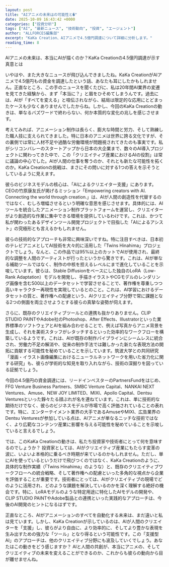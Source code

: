 ```yaml
---
layout: post
title: "AIアニメの未来はの可能性と�"
date: 2025-10-09 16:43:42 +0000
categories: ["投資分析"]
tags: ["AI", "最新ニュース", "技術動向", "投資", "エージェント"]
author: "ALLFORCES編集部"
excerpt: "KaKa Creation、AIアニメで4.5億円調達について詳細に分析します。"
reading_time: 8
---
```


AIアニメの未来は、本当にAIが描くのか？KaKa Creationの4.5億円調達が示す真意とは

いやはや、また大きなニュースが飛び込んできましたね。KaKa CreationがAIアニメで4.5億円もの資金を調達したという話、あなたも耳にしたかもしれません。正直なところ、この手のニュースを聞くたびに、私は20年間AI業界の変遷を見てきた経験から、まず「本当に？」と眉をひそめてしまうんです。過去には、AIが「すべてを変える」と喧伝されながら、結局は限定的な応用にとどまったケースも少なくありませんでしたからね。しかし、今回のKaKa Creationの動きは、単なるバズワードで終わらない、何か本質的な変化の兆しを感じさせます。

考えてみれば、アニメーション制作は長らく、膨大な時間と労力、そして熟練した職人技に支えられてきました。特に日本のアニメは世界に誇る文化ですが、その裏側では常に人材不足や過酷な労働環境が問題視されてきたのも事実です。私がシリコンバレーのスタートアップから日本の大企業まで、数々のAI導入プロジェクトに関わってきた中で、この「クリエイティブ産業におけるAIの役割」は常に議論の中心でした。AIが人間の仕事を奪うのか、それとも新たな可能性を拓くのか。KaKa Creationの挑戦は、まさにその問いに対する1つの答えを示そうとしているように見えます。

彼らのビジネスモデルの核心は、「AIによるクリエイター支援」にあります。CEOの竹原康友氏が掲げるミッション「Empowering creators with AI. Connecting the world through creation.」は、AIが人間の創造性を代替するのではなく、むしろ増幅させるという明確な意思を感じさせます。具体的には、AIツールを統合したアニメーション制作プラットフォームを運営し、クリエイターがより創造的な作業に集中できる環境を提供しているわけです。これは、かつて私が関わったあるデザインツール開発プロジェクトで目指した「AIによるアシスト」の究極形とも言えるかもしれません。

彼らの技術的なアプローチも非常に興味深いですね。特に注目すべきは、日本初のテレビアニメとしてAI技術を大々的に活用した「Twins Hinahima」プロジェクトでしょう。なんと、この作品では95%以上のカットでAIが使用され、最終的な調整を人間のアーティストが行ったというから驚きです。これは、AIが単なる補助ツールではなく、制作の中核を担えるレベルにまで進化していることを示唆しています。彼らは、Stable Diffusionをベースにした独自のLoRA（Low-Rank Adaptation）モデルを開発し、手描きイラストやCGモデルのレンダリング画像を含む500以上のデータセットで学習させることで、著作権を尊重しつつ高いキャラクター再現性を実現しているとのこと。これは、AI学習におけるデータセットの質と、著作権への配慮という、AIクリエイティブ分野で常に課題となる2つの側面を両立させようとする彼らの真摯な姿勢が伺えます。

さらに、既存のクリエイティブツールとの連携も抜かりありません。CLIP STUDIO PAINTやAdobe社のPhotoshop、After Effects、Illustratorといった業界標準のソフトウェアとAIを組み合わせることで、例えば写真からアニメ背景を生成し、それを美術スタッフがレタッチするといった効率的なワークフローを構築しているようです。これは、AIが既存の制作パイプラインにシームレスに統合され、労働力不足の解消や、従来の制作手法では難しかった新たな表現方法の開拓に貢献する可能性を秘めていることを示しています。筑波大学との共同研究「漫画・イラスト画像編集におけるニューラルネットワークを用いた省力化に関する研究」も、彼らが学術的な知見を取り入れながら、技術の深掘りを図っている証拠でしょう。

今回の4.5億円の資金調達には、リードインベスターのPartnersFundをはじめ、FFG Venture Business Partners、SMBC Venture Capital、NANKAI NEXT Ventures、Amuse、NEW JOY LIMITED、MIXI、Apollo Capital、Dentsu Venturesといった錚々たる顔ぶれが名を連ねています。これは、単に技術的な期待だけでなく、彼らのビジネスモデルが市場で高く評価されていることの表れです。特に、エンターテイメント業界の大手であるAmuseやMIXI、広告業界のDentsu Venturesが参加している点は、AIアニメが単なるニッチな技術ではなく、より広範なコンテンツ産業に影響を与える可能性を秘めていることを示唆していると言えるでしょう。

では、このKaKa Creationの動きは、私たち投資家や技術者にとって何を意味するのでしょうか？ 投資家としては、AIがクリエイティブ産業にもたらす変革の波に、いよいよ本格的に乗るべき時期が来ているのかもしれません。ただし、単にAIを使っているというだけで飛びつくのではなく、KaKa Creationのように、具体的な制作実績（「Twins Hinahima」のような）と、既存のクリエイティブワークフローへの統合戦略、そして著作権への配慮といった多角的な視点から企業を評価することが重要です。技術者にとっては、AIがクリエイティブの現場でどのように活用され、どのような課題を解決しているのかを深く理解する絶好の機会です。特に、LoRAモデルのような特定用途に特化したAIモデルの開発や、CLIP STUDIO PAINTやAdobe製品との連携といった実践的なアプローチは、今後のAI開発のヒントになるはずです。

正直なところ、AIがアニメーションのすべてを自動化する未来は、まだ遠いと私は見ています。しかし、KaKa Creationが示しているのは、AIが人間のクリエイターを「支援」し、彼らがより自由に、より効率的に、そしてより豊かな表現を生み出すための強力な「ツール」となり得るという可能性です。この「支援型AI」のアプローチは、他のクリエイティブ分野にも波及していくでしょう。あなたはこの動きをどう感じますか？ AIと人間の共創が、本当にアニメの、そしてクリエイティブの未来を変えることができるのか、これからも彼らの動向から目が離せませんね。

